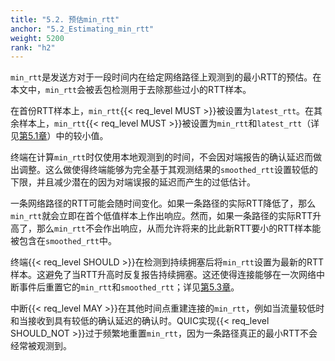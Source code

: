 ```yaml
---
title: "5.2. 预估min_rtt"
anchor: "5.2_Estimating_min_rtt"
weight: 5200
rank: "h2"
---
```


`min_rtt`是发送方对于一段时间内在给定网络路径上观测到的最小RTT的预估。在本文中，`min_rtt`会被丢包检测用于去除那些过小的RTT样本。

在首份RTT样本上，`min_rtt`{{< req_level MUST >}}被设置为`latest_rtt`。在其余样本上，`min_rtt`{{< req_level MUST >}}被设置为`min_rtt`和`latest_rtt`（详见[第5.1章](#5.1_Generating_RTT_Samples)）中的较小值。

终端在计算`min_rtt`时仅使用本地观测到的时间，不会因对端报告的确认延迟而做出调整。这么做使得终端能够为完全基于其观测结果的`smoothed_rtt`设置较低的下限，并且减少潜在的因为对端误报的延迟而产生的过低估计。

一条网络路径的RTT可能会随时间变化。如果一条路径的实际RTT降低了，那么`min_rtt`就会立即在首个低值样本上作出响应。然而，如果一条路径的实际RTT升高了，那么`min_rtt`不会作出响应，从而允许将来的比此新RTT要小的RTT样本能被包含在`smoothed_rtt`中。

终端{{< req_level SHOULD >}}在检测到持续拥塞后将`min_rtt`设置为最新的RTT样本。这避免了当RTT升高时反复报告持续拥塞。这还使得连接能够在一次网络中断事件后重置它的`min_rtt`和`smoothed_rtt`；详见[第5.3章](#5.3_Estimating_smoothed_rtt_and_rttvar)。

中断{{< req_level MAY >}}在其他时间点重建连接的`min_rtt`，例如当流量较低时和当接收到具有较低的确认延迟的确认时。QUIC实现{{< req_level SHOULD_NOT >}}过于频繁地重置`min_rtt`，因为一条路径真正的最小RTT不会经常被观测到。
